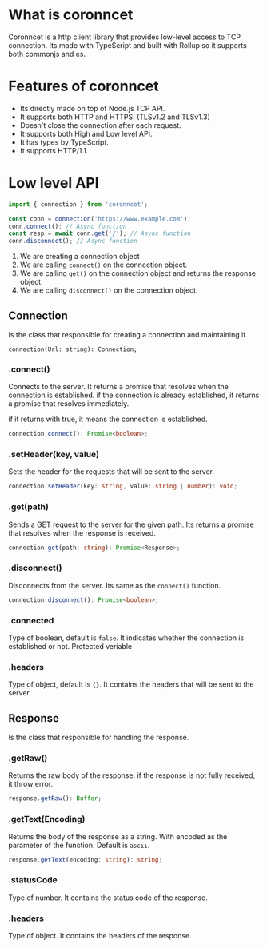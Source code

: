 # What is coronncet
Coronncet is a http client library that provides low-level access to TCP connection.
Its made with TypeScript and built with Rollup so it
supports both commonjs and es.

# Features of coronncet
* Its directly made on top of Node.js TCP API.
* It supports both HTTP and HTTPS. (TLSv1.2 and TLSv1.3)
* Doesn't close the connection after each request.
* It supports both High and Low level API.
* It has types by TypeScript.
* It supports HTTP/1.1.

# Low level API
```typescript
import { connection } from 'coronncet';

const conn = connection('https://www.example.com');
conn.connect(); // Async function
const resp = await conn.get('/'); // Async function
conn.disconnect(); // Async function
```

1. We are creating a connection object 
2. We are calling `connect()` on the connection object.
3. We are calling `get()` on the connection object and returns the response object.
4. We are calling `disconnect()` on the connection object.

## Connection
Is the class that responsible for creating a connection and maintaining it.
```tpyeScript
connection(Url: string): Connection;
```

### .connect()
Connects to the server. It returns a promise that resolves when the connection is established.
if the connection is already established, it returns a promise that resolves immediately.

if it returns with true, it means the connection is established.

```typescript
connection.connect(): Promise<boolean>;
```

### .setHeader(key, value)
Sets the header for the requests that will be sent to the server.

```typescript
connection.setHeader(key: string, value: string | number): void;
```

### .get(path)
Sends a GET request to the server for the given path.
Its returns a promise that resolves when the response is received.

```typescript
connection.get(path: string): Promise<Response>;
```

### .disconnect()
Disconnects from the server. Its same as the `connect()` function.

```typescript
connection.disconnect(): Promise<boolean>;
```

### .connected 
Type of boolean, default is `false`. It indicates whether the connection is established or not. Protected veriable

### .headers 
Type of object, default is `{}`. It contains the headers that will be sent to the server.

## Response
Is the class that responsible for handling the response.

### .getRaw()
Returns the raw body of the response. if the response is not fully received, it throw error.

```typescript
response.getRaw(): Buffer;
```

### .getText(Encoding)
Returns the body of the response as a string. With encoded as the parameter of the function. Default is `ascıı`.

```typescript
response.getText(encoding: string): string;
```

### .statusCode
Type of number. It contains the status code of the response.

### .headers
Type of object. It contains the headers of the response.